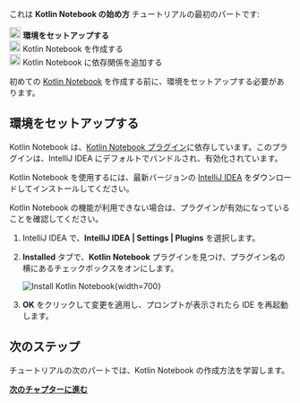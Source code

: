 [//]: # (title: 環境をセットアップする)

<tldr>
   <p>これは <strong>Kotlin Notebook の始め方</strong> チュートリアルの最初のパートです:</p>
   <p><img src="icon-1.svg" width="20" alt="First step"/> <strong>環境をセットアップする</strong><br/>
      <img src="icon-2-todo.svg" width="20" alt="Second step"/> Kotlin Notebook を作成する<br/>
      <img src="icon-3-todo.svg" width="20" alt="Third step"/> Kotlin Notebook に依存関係を追加する<br/>
  </p>
</tldr>

初めての [Kotlin Notebook](kotlin-notebook-overview.md) を作成する前に、環境をセットアップする必要があります。

## 環境をセットアップする

Kotlin Notebook は、[Kotlin Notebook プラグイン](https://plugins.jetbrains.com/plugin/16340-kotlin-notebook)に依存しています。このプラグインは、IntelliJ IDEA にデフォルトでバンドルされ、有効化されています。

Kotlin Notebook を使用するには、最新バージョンの [IntelliJ IDEA](https://www.jetbrains.com/idea/download/index.html) をダウンロードしてインストールしてください。

Kotlin Notebook の機能が利用できない場合は、プラグインが有効になっていることを確認してください。

1. IntelliJ IDEA で、**IntelliJ IDEA | Settings | Plugins** を選択します。
2. **Installed** タブで、**Kotlin Notebook** プラグインを見つけ、プラグイン名の横にあるチェックボックスをオンにします。

   ![Install Kotlin Notebook](kotlin-notebook-plugin.png){width=700}

3. **OK** をクリックして変更を適用し、プロンプトが表示されたら IDE を再起動します。

## 次のステップ

チュートリアルの次のパートでは、Kotlin Notebook の作成方法を学習します。

**[次のチャプターに進む](kotlin-notebook-create.md)**